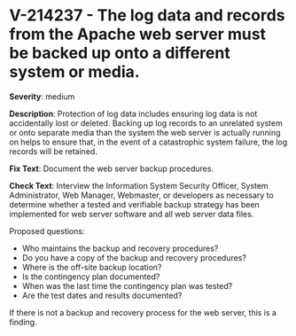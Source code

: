 # V-214237 - The log data and records from the Apache web server must be backed up onto a different system or media.

**Severity**: medium

**Description**:
Protection of log data includes ensuring log data is not accidentally lost or deleted. Backing up log records to an unrelated system or onto separate media than the system the web server is actually running on helps to ensure that, in the event of a catastrophic system failure, the log records will be retained.

**Fix Text**:
Document the web server backup procedures.

**Check Text**:
Interview the Information System Security Officer, System Administrator, Web Manager, Webmaster, or developers as necessary to determine whether a tested and verifiable backup strategy has been implemented for web server software and all web server data files.

Proposed questions:
- Who maintains the backup and recovery procedures?
- Do you have a copy of the backup and recovery procedures?
- Where is the off-site backup location?
- Is the contingency plan documented?
- When was the last time the contingency plan was tested?
- Are the test dates and results documented?

If there is not a backup and recovery process for the web server, this is a finding.
